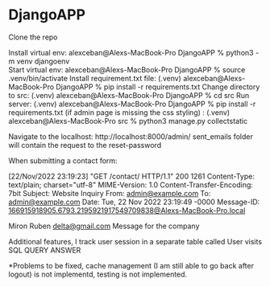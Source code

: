 # DjangoAPP

Clone the repo 

Install virtual env:  alexceban@Alexs-MacBook-Pro DjangoAPP % python3 -m venv djangoenv  
Start virtual env:  alexceban@Alexs-MacBook-Pro DjangoAPP % source .venv/bin/activate
Install requirement.txt file: (.venv) alexceban@Alexs-MacBook-Pro DjangoAPP % pip install -r requirements.txt
Change directory to src: (.venv) alexceban@Alexs-MacBook-Pro DjangoAPP % cd src
Run server: (.venv) alexceban@Alexs-MacBook-Pro DjangoAPP % pip install -r requirements.txt
(if admin page is missing the css styling) : (.venv) alexceban@Alexs-MacBook-Pro src % python3 manage.py collectstatic

Navigate to the localhost: http://localhost:8000/admin/
sent_emails folder will contain the request to the reset-password 

When submitting a contact form: 

[22/Nov/2022 23:19:23] "GET /contact/ HTTP/1.1" 200 1261
Content-Type: text/plain; charset="utf-8"
MIME-Version: 1.0
Content-Transfer-Encoding: 7bit
Subject: Website Inquiry
From: admin@example.com
To: admin@example.com
Date: Tue, 22 Nov 2022 23:19:49 -0000
Message-ID: <166915918905.6793.2195921917549709838@Alexs-MacBook-Pro.local>

Miron
Ruben
delta@gmail.com
Message for the company


Additional features, I track user session in a separate table called User visits
SQL QUERY ANSWER






*Problems to be fixed, cache management (I am still able to go back after logout) is not implementd, testing is not implemented.


